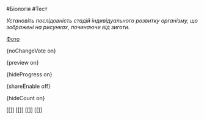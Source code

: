 #Біологія #Тест

*Установіть послідовність стадій індивідуального розвитку організму, що зображені на рисунках, починаючи від зиготи.*

[Фото](https://zno.osvita.ua//doc/images/znotest/24/2437/bio-prob-2011_57_2437_1.jpg)

{noChangeVote on}

{preview on}

{hideProgress on}

{shareEnable off}

{hideCount on}

[[]]
[[]]
[[]]
[[]]
